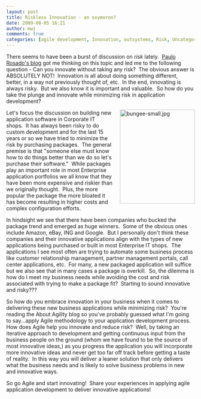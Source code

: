 ```yaml
---
layout: post
title: Riskless Innovation - an oxymoron?
date: 2009-08-05 16:21
author: mwj
comments: true
categories: [agile development, Innovation, outsystems, Risk, Uncategorized]
---
```

There seems to have been a burst of discussion on <i>risk </i>lately.  <a href="http://www.paulorosado.com/2009/07/risk-reward-and-agile.html">Paulo Rosado's blog</a> got me thinking on this topic and led me to the following question - Can you innovate without taking any risk?  The obvious answer is ABSOLUTELY NOT!  Innovation is all about doing something different, better, in a way not previously thought of, etc.  In the end, innovating is always risky.  But we also know it is important and valuable.  So how do you take the plunge and innovate while minimizing risk in application development?<!--more-->

<span class="mt-enclosure mt-enclosure-image" style="display: inline;"><img class="mt-image-right" style="margin: 0pt 0pt 20px 20px; float: right;" alt="bungee-small.jpg" src="http://54.209.0.237/wp-content/uploads/2009/08/bungee-small.jpg" width="200" height="251" /></span>Let's focus the discussion on building new application software in Corporate IT shops.  It has always been risky to do custom development and for the last 15 years or so we have tried to minimize the risk by purchasing packages.  The general premise is that "someone else must know how to do things better than we do so let's purchase their software."  While packages play an important role in most Enterprise application portfolios we all know that they have been more expensive and riskier than we originally thought.  Plus, the more popular the package the more bloated it has become resulting in higher costs and complex configuration efforts.

In hindsight we see that there have been companies who bucked the package trend and emerged as huge winners.  Some of the obvious ones include Amazon, eBay, ING and Google.  But I personally don't think these companies and their innovative applications align with the types of new applications being purchased or built in most Enterprise IT shops.  The applications I see most often are trying to automate some business process like customer relationship management, partner management portals, call center applications, etc.  For many, a new packaged application will suffice but we also see that in many cases a package is overkill.  So, the dilemma is how do I meet my business needs while avoiding the cost and risk associated with trying to make a package fit?  Starting to sound innovative and risky???

So how do you embrace innovation in your business when it comes to delivering these new business applications while minimizing risk?  You're reading the About Agility blog so you've probably guessed what I'm going to say...apply Agile methodology to your application development process.  How does Agile help you innovate and reduce risk?  Well, by taking an iterative approach to development and getting continuous input from the business people on the ground (whom we have found to be the source of most innovative ideas,) as you progress the application you will incorporate more innovative ideas and never get too far off track before getting a taste of reality.  In this way you will deliver a leaner solution that only delivers what the business needs and is likely to solve business problems in new and innovative ways.

So go Agile and start innovating!  Share your experiences in applying agile application development to deliver innovative applications!
<div></div>
&nbsp;
